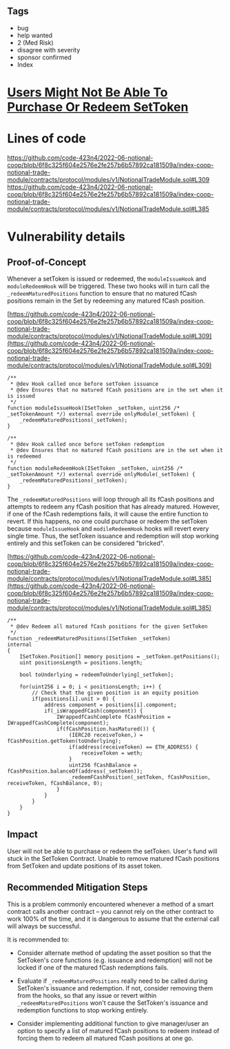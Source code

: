 ## Tags

- bug
- help wanted
- 2 (Med Risk)
- disagree with severity
- sponsor confirmed
- Index

# [Users Might Not Be Able To Purchase Or Redeem SetToken](https://github.com/code-423n4/2022-06-notional-coop-findings/issues/154) 

# Lines of code

https://github.com/code-423n4/2022-06-notional-coop/blob/6f8c325f604e2576e2fe257b6b57892ca181509a/index-coop-notional-trade-module/contracts/protocol/modules/v1/NotionalTradeModule.sol#L309
https://github.com/code-423n4/2022-06-notional-coop/blob/6f8c325f604e2576e2fe257b6b57892ca181509a/index-coop-notional-trade-module/contracts/protocol/modules/v1/NotionalTradeModule.sol#L385


# Vulnerability details

## Proof-of-Concept

Whenever a setToken is issued or redeemed, the `moduleIssueHook` and `moduleRedeemHook` will be triggered. These two hooks will in turn call the `_redeemMaturedPositions` function to ensure that no matured fCash positions remain in the Set by redeeming any matured fCash position.

[https://github.com/code-423n4/2022-06-notional-coop/blob/6f8c325f604e2576e2fe257b6b57892ca181509a/index-coop-notional-trade-module/contracts/protocol/modules/v1/NotionalTradeModule.sol#L309](https://github.com/code-423n4/2022-06-notional-coop/blob/6f8c325f604e2576e2fe257b6b57892ca181509a/index-coop-notional-trade-module/contracts/protocol/modules/v1/NotionalTradeModule.sol#L309)

```solidity
/**
 * @dev Hook called once before setToken issuance
 * @dev Ensures that no matured fCash positions are in the set when it is issued
 */
function moduleIssueHook(ISetToken _setToken, uint256 /* _setTokenAmount */) external override onlyModule(_setToken) {
    _redeemMaturedPositions(_setToken);
}

/**
 * @dev Hook called once before setToken redemption
 * @dev Ensures that no matured fCash positions are in the set when it is redeemed
 */
function moduleRedeemHook(ISetToken _setToken, uint256 /* _setTokenAmount */) external override onlyModule(_setToken) {
    _redeemMaturedPositions(_setToken);
}
```

The `_redeemMaturedPositions` will loop through all its fCash positions and attempts to redeem any fCash position that has already matured. However, if one of the fCash redemptions fails, it will cause the entire function to revert. If this happens, no one could purchase or redeem the setToken because `moduleIssueHook` and `modileRedeemHook` hooks will revert every single time. Thus, the setToken issuance and redemption will stop working entirely and  this setToken can be considered "bricked".

[https://github.com/code-423n4/2022-06-notional-coop/blob/6f8c325f604e2576e2fe257b6b57892ca181509a/index-coop-notional-trade-module/contracts/protocol/modules/v1/NotionalTradeModule.sol#L385](https://github.com/code-423n4/2022-06-notional-coop/blob/6f8c325f604e2576e2fe257b6b57892ca181509a/index-coop-notional-trade-module/contracts/protocol/modules/v1/NotionalTradeModule.sol#L385)

```solidity
/**
 * @dev Redeem all matured fCash positions for the given SetToken
 */
function _redeemMaturedPositions(ISetToken _setToken)
internal
{
    ISetToken.Position[] memory positions = _setToken.getPositions();
    uint positionsLength = positions.length;

    bool toUnderlying = redeemToUnderlying[_setToken];

    for(uint256 i = 0; i < positionsLength; i++) {
        // Check that the given position is an equity position
        if(positions[i].unit > 0) {
            address component = positions[i].component;
            if(_isWrappedFCash(component)) {
                IWrappedfCashComplete fCashPosition = IWrappedfCashComplete(component);
                if(fCashPosition.hasMatured()) {
                    (IERC20 receiveToken,) = fCashPosition.getToken(toUnderlying);
                    if(address(receiveToken) == ETH_ADDRESS) {
                        receiveToken = weth;
                    }
                    uint256 fCashBalance = fCashPosition.balanceOf(address(_setToken));
                    _redeemFCashPosition(_setToken, fCashPosition, receiveToken, fCashBalance, 0);
                }
            }
        }
    }
}
```

## Impact

User will not be able to purchase or redeem the setToken. User's fund will stuck in the SetToken Contract. Unable to remove matured fCash positions from SetToken and update positions of its asset token.

## Recommended Mitigation Steps

This is a problem commonly encountered whenever a method of a smart contract calls another contract – you cannot rely on the other contract to work 100% of the time, and it is dangerous to assume that the external call will always be successful. 

It is recommended to:

- Consider alternate method of updating the asset position so that the SetToken's core functions (e.g. issuance and redemption) will not be locked if one of the matured fCash redemptions fails.

- Evaluate if `_redeemMaturedPositions` really need to be called during SetToken's issuance and redemption. If not, consider removing them from the hooks, so that any issue or revert within `_redeemMaturedPositions` won't cause the SetToken's issuance and redemption functions to stop working entirely.
- Consider implementing additional function to give manager/user an option to specify a list of matured fCash positions to redeem instead of forcing them to redeem all matured fCash positions at one go.

